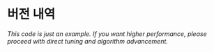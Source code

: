 # 버전 내역

*This code is just an example. If you want higher performance, please proceed with direct tuning and algorithm advancement.*
